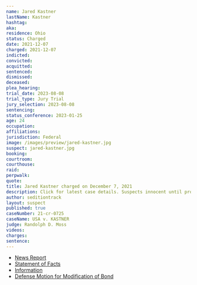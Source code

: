 ```yaml
---
name: Jared Kastner
lastName: Kastner
hashtag:
aka:
residence: Ohio
status: Charged
date: 2021-12-07
charged: 2021-12-07
indicted:
convicted:
acquitted:
sentenced:
dismissed:
deceased:
plea_hearing:
trial_date: 2023-08-08
trial_type: Jury Trial
jury_selection: 2023-08-08
sentencing:
status_conference: 2023-01-25
age: 24
occupation:
affiliations:
jurisdiction: Federal
image: /images/preview/jared-kastner.jpg
suspect: jared-kastner.jpg
booking:
courtroom:
courthouse:
raid:
perpwalk:
quote:
title: Jared Kastner charged on December 7, 2021
description: Click for latest case details. Suspects innocent until proven guilty.
author: seditiontrack
layout: suspect
published: true
caseNumber: 21-cr-0725
caseName: USA v. KASTNER
judge: Randolph D. Moss
videos:
charges:
sentence:
---
```

- [News Report](https://www.springfieldnewssun.com/local/beavercreek-man-accused-of-entering-us-capitol-during-jan-6-riots/JTTNYTX6EFBWJPEOZXFEAJKBGQ/)
- [Statement of Facts](https://www.justice.gov/usao-dc/case-multi-defendant/file/1459206/download)
- [Information](https://www.justice.gov/usao-dc/case-multi-defendant/file/1459211/download)
- [Defense Motion for Modification of Bond](https://extremism.gwu.edu/sites/g/files/zaxdzs2191/f/Jared%20Kastner%20Government%20Response%20to%20Defense%20Motion%20to%20Modify%20Conditions%20of%20Release.pdf)
